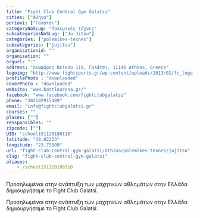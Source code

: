```yaml
---
title: "Fight Club Central Gym Galatsi"
cities: ["Αθήνα"]
perioxi: ["Γαλάτσι"]
categoryNoSLug: "Πολεμικές τέχνες"
subcategoriesNoSLug: ["Ju Jitsu"]
categories: ["polemikes-texnes"]
subcategories: ["jujitsu"]
organisationid: ""
organisation: ""
orgurl: "-"
address: "Λεωφόρος Βεϊκου 119, Γαλάτσι, 11146 Athens, Greece"
logoimg: "http://www.fightsports.gr/wp-content/uploads/2013/02/fc_logo_final2013.jpg"
profilePhoto : "downloaded"
coverPhoto : "downloaded"
website: "www.battlearena.gr/"
facebook: "www.facebook.com/fightclubgalatsi"
phone: "302102915489"
email: "info@fightclubgalatsi.gr"
courses: ""
places: [""]
rensponsibles: ""
zipcode: [""]
UID: "school151120180110"
latitude: "38,02253"
longitude: "23,75809"
url: "fight-club-central-gym-galatsi/athina/polemikes-texnes/jujitsu"
slug: "fight-club-central-gym-galatsi"
aliases:
    - /school151120180110
---
```



Προσηλωμένοι στην ανάπτυξη των μαχητικών αθλημάτων στην Ελλάδα δημιουργήσαμε το Fight Club Galatsi.

Προσηλωμένοι στην ανάπτυξη των μαχητικών αθλημάτων στην Ελλάδα δημιουργήσαμε το Fight Club Galatsi.